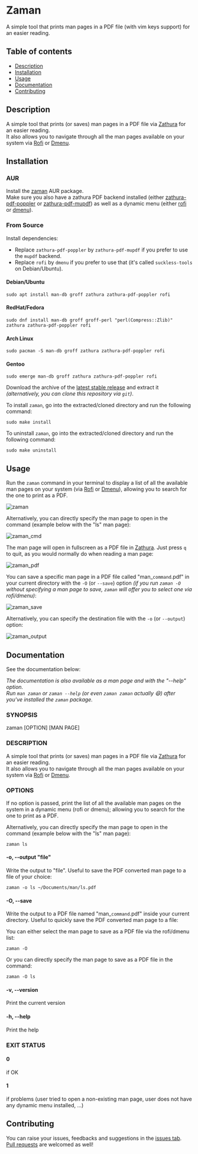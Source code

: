 # Zaman

A simple tool that prints man pages in a PDF file (with vim keys support) for an easier reading.

## Table of contents

* [Description](#description)
* [Installation](#installation)
* [Usage](#usage)
* [Documentation](#documentation)
* [Contributing](#contributing)

## Description

A simple tool that prints (or saves) man pages in a PDF file via [Zathura](https://pwmt.org/projects/zathura/) for an easier reading.  
It also allows you to navigate through all the man pages available on your system via [Rofi](https://davatorium.github.io/rofi/) or [Dmenu](https://tools.suckless.org/dmenu/).

## Installation

### AUR

Install the [zaman](https://aur.archlinux.org/packages/zaman) AUR package.  
Make sure you also have a zathura PDF backend installed (either [zathura-pdf-poppler](https://archlinux.org/packages/community/x86_64/zathura-pdf-poppler/) or [zathura-pdf-mupdf](https://archlinux.org/packages/community/x86_64/zathura-pdf-mupdf/)) as well as a dynamic menu (either [rofi](https://archlinux.org/packages/community/x86_64/rofi/) or [dmenu](https://archlinux.org/packages/community/x86_64/dmenu/)).

### From Source

Install dependencies:  
  
- Replace `zathura-pdf-poppler` by `zathura-pdf-mupdf` if you prefer to use the `mupdf` backend.
- Replace `rofi` by `dmenu` if you prefer to use that (it's called `suckless-tools` on Debian/Ubuntu).

#### Debian/Ubuntu

```
sudo apt install man-db groff zathura zathura-pdf-poppler rofi
```

#### RedHat/Fedora

```
sudo dnf install man-db groff groff-perl "perl(Compress::Zlib)" zathura zathura-pdf-poppler rofi
```

#### Arch Linux

```
sudo pacman -S man-db groff zathura zathura-pdf-poppler rofi
```

#### Gentoo

```
sudo emerge man-db groff zathura zathura-pdf-poppler rofi
```
  
Download the archive of the [latest stable release](https://github.com/Antiz96/zaman/releases/latest) and extract it *(alternatively, you can clone this repository via `git`)*.  
  
To install `zaman`, go into the extracted/cloned directory and run the following command:
```
sudo make install
```
   
To uninstall `zaman`, go into the extracted/cloned directory and run the following command:  
```
sudo make uninstall
```

## Usage

Run the `zaman` command in your terminal to display a list of all the available man pages on your system (via [Rofi](https://davatorium.github.io/rofi/) or [Dmenu](https://tools.suckless.org/dmenu/)), allowing you to search for the one to print as a PDF.  

![zaman](https://user-images.githubusercontent.com/53110319/226755165-3080f232-cb9f-4d5b-aa06-b18032cd8eaa.png)

Alternatively, you can directly specify the man page to open in the command (example below with the "ls" man page):  

![zaman_cmd](https://user-images.githubusercontent.com/53110319/226755190-9d005cbe-b893-4b96-b6c1-db97a70f3a4b.png)

The man page will open in fullscreen as a PDF file in [Zathura](https://pwmt.org/projects/zathura/). Just press `q` to quit, as you would normally do when reading a man page:  

![zaman_pdf](https://user-images.githubusercontent.com/53110319/226755232-e8cdadd6-e0a4-473b-857e-3b3273f4ad0f.png)

You can save a specific man page in a PDF file called "man_`command`.pdf" in your current directory with the `-O` (or `--save`) option *(if you run `zaman -O` without specifying a man page to save, `zaman` will offer you to select one via rofi/dmenu)*:  

![zaman_save](https://user-images.githubusercontent.com/53110319/226755247-637c4827-9940-43e4-88e9-4978152e4cc4.png)

Alternatively, you can specify the destination file with the `-o` (or `--output`) option:  

![zaman_output](https://user-images.githubusercontent.com/53110319/226755261-cb4bf006-fae3-48ea-8187-8c4e1772b7b0.png)


## Documentation

See the documentation below:  
  
*The documentation is also available as a man page and with the "--help" option.*  
*Run `man zaman` or `zaman --help` (or even `zaman zaman` actually :smile:) after you've installed the `zaman` package.*  
    
### SYNOPSIS

zaman [OPTION] [MAN PAGE]

### DESCRIPTION

A simple tool that prints (or saves) man pages in a PDF file via [Zathura](https://pwmt.org/projects/zathura/) for an easier reading.  
It also allows you to navigate through all the man pages available on your system via [Rofi](https://davatorium.github.io/rofi/) or [Dmenu](https://tools.suckless.org/dmenu/).

### OPTIONS

If no option is passed, print the list of all the available man pages on the system in a dynamic menu (rofi or dmenu); allowing you to search for the one to print as a PDF.  
  
Alternatively, you can directly specify the man page to open in the command (example below with the "ls" man page):  
```
zaman ls
```

#### -o, --output "file"

Write the output to "file". Useful to save the PDF converted man page to a file of your choice:
```
zaman -o ls ~/Documents/man/ls.pdf
```

#### -O, --save

Write the output to a PDF file named "man_`command`.pdf" inside your current directory. Useful to quickly save the PDF converted man page to a file:
  
You can either select the man page to save as a PDF file via the rofi/dmenu list:
```
zaman -O
```
  
Or you can directly specify the man page to save as a PDF file in the command:
```
zaman -O ls
``` 

#### -v, --version

Print the current version

#### -h, --help

Print the help

### EXIT STATUS

#### 0

if OK

#### 1

if problems (user tried to open a non-existing man page, user does not have any dynamic menu installed, ...)

## Contributing

You can raise your issues, feedbacks and suggestions in the [issues tab](https://github.com/Antiz96/zaman/issues).  
[Pull requests](https://github.com/Antiz96/zaman/pulls) are welcomed as well!
